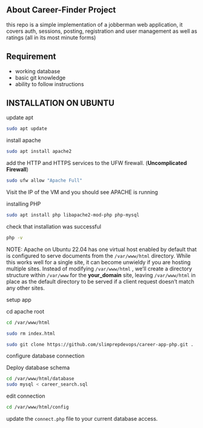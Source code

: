 ## About Career-Finder Project

this repo is a simple implementation of a jobberman web application, it covers auth, sessions, posting, registration and user management as well as ratings (all in its most minute forms)

## Requirement
- working database
- basic git knowledge
- ability to follow instructions

## INSTALLATION ON UBUNTU

update apt

```bash
sudo apt update
```

install apache

```bash
sudo apt install apache2
```

add the HTTP and HTTPS services to the UFW firewall. (**Uncomplicated Firewall**)

```bash
sudo ufw allow "Apache Full"
```

Visit the IP of the VM and you should see APACHE is running

installing PHP

```bash
sudo apt install php libapache2-mod-php php-mysql
```

check that installation was successful

```bash
php -v
```

NOTE: Apache on Ubuntu 22.04 has one virtual host enabled by default that is configured to serve documents from the `/var/www/html` directory. While this works well for a single site, it can become unwieldy if you are hosting multiple sites. Instead of modifying `/var/www/html` , we’ll create a directory structure within `/var/www` for the **your_domain** site, leaving `/var/www/html` in place as the default directory to be served if a client request doesn’t match any other sites.

setup app 

cd apache root
```bash
cd /var/www/html

sudo rm index.html

sudo git clone https://github.com/slimprepdevops/career-app-php.git .
```

configure database connection

Deploy database schema

```bash
cd /var/www/html/database
sudo mysql < career_search.sql
```

edit connection

```bash
cd /var/www/html/config
```


update the `connect.php` file to your current database access.
